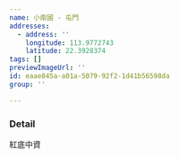 ```yaml
---
name: 小南國 - 屯門
addresses:
  - address: ''
    longitude: 113.9772743
    latitude: 22.3928374
tags: []
previewImageUrl: ''
id: eaae845a-a01a-5079-92f2-1d41b56598da
group: ''

---
```

### Detail
紅底中資
